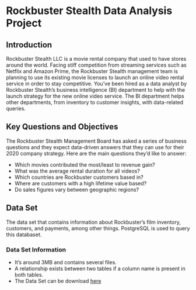 # Rockbuster Stealth Data Analysis Project

## Introduction
Rockbuster Stealth LLC is a movie rental company that used to have stores around the world. Facing stiff competition from streaming services such as Netflix and Amazon Prime, the Rockbuster Stealth management team is planning to use its existing movie licenses to launch an online video rental service in order to stay competitive.
You’ve been hired as a data analyst by Rockbuster Stealth’s business intelligence (BI) department to help with the launch strategy for the new online video service. The BI department helps other departments, from inventory to customer insights, with data-related queries.

## Key Questions and Objectives
The Rockbuster Stealth Management Board has asked a series of business questions and they expect data-driven answers that they can use for their 2020 company strategy. Here are the main questions they’d like to answer:
- Which movies contributed the most/least to revenue gain?
- What was the average rental duration for all videos?
- Which countries are Rockbuster customers based in?
- Where are customers with a high lifetime value based?
- Do sales figures vary between geographic regions?

## Data Set
The data set that contains information about Rockbuster’s film inventory, customers, and payments, among other things. PostgreSQL is used to query this databaset.

### Data Set Information
- It’s around 3MB and contains several files.
- A relationship exists between two tables if a column name is present in both tables.
- The Data Set can be download [here](http://www.postgresqltutorial.com/wp-content/uploads/2019/05/dvdrental.zip)
